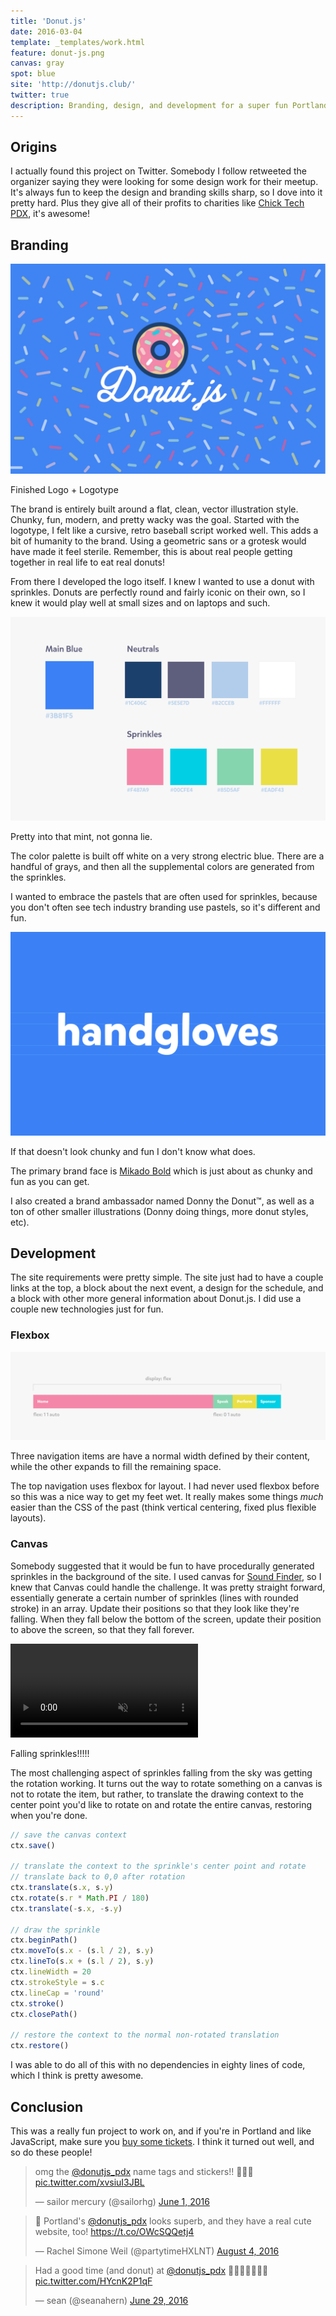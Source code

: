 ```yaml
---
title: 'Donut.js'
date: 2016-03-04
template: _templates/work.html
feature: donut-js.png
canvas: gray
spot: blue
site: 'http://donutjs.club/'
twitter: true
description: Branding, design, and development for a super fun Portland JavaScript meetup. Donuts!
---
```


## Origins

I actually found this project on Twitter. Somebody I follow retweeted the organizer saying they were looking for some design work for their meetup. It's always fun to keep the design and branding skills sharp, so I dove into it pretty hard. Plus they give all of their profits to charities like [Chick Tech PDX](http://portland.chicktech.org/), it's awesome!

## Branding

![Donut.js Brand](banner.jpg)
<p class="caption">Finished Logo + Logotype</p>

The brand is entirely built around a flat, clean, vector illustration style. Chunky, fun, modern, and pretty wacky was the goal. Started with the logotype, I felt like a cursive, retro baseball script worked well. This adds a bit of humanity to the brand. Using a geometric sans or a grotesk would have made it feel sterile. Remember, this is about real people getting together in real life to eat real donuts!

From there I developed the logo itself. I knew I wanted to use a donut with sprinkles. Donuts are perfectly round and fairly iconic on their own, so I knew it would play well at small sizes and on laptops and such.

![Donut.js Color Palette](palette.svg)
<p class="caption">Pretty into that mint, not gonna lie.</p>

The color palette is built off white on a very strong electric blue. There are a handful of grays, and then all the supplemental colors are generated from the sprinkles.

I wanted to embrace the pastels that are often used for sprinkles, because you don't often see tech industry branding use pastels, so it's different and fun.

![Mikado type specimen](handgloves.svg)
<p class="caption">If that doesn't look chunky and fun I don't know what does.</p>

The primary brand face is [Mikado Bold](https://www.myfonts.com/fonts/hvdfonts/mikado/bold/) which is just about as chunky and fun as you can get.

I also created a brand ambassador named Donny the Donut™, as well as a ton of other smaller illustrations (Donny doing things, more donut styles, etc).

## Development

The site requirements were pretty simple. The site just had to have a couple links at the top, a block about the next event, a design for the schedule, and a block with other more general information about Donut.js. I did use a couple new technologies just for fun.

### Flexbox

![Top navigation flexbox diagram](flexbox.svg)
<p class="caption">Three navigation items are have a normal width defined by their content, while the other expands to fill the remaining space.</p>

The top navigation uses flexbox for layout. I had never used flexbox before so this was a nice way to get my feet wet. It really makes some things *much* easier than the CSS of the past (think vertical centering, fixed plus flexible layouts).

### Canvas

Somebody suggested that it would be fun to have procedurally generated sprinkles in the background of the site. I used canvas for [Sound Finder](./sound-finder/), so I knew that Canvas could handle the challenge. It was pretty straight forward, essentially generate a certain number of sprinkles (lines with rounded stroke) in an array. Update their positions so that they look like they're falling. When they fall below the bottom of the screen, update their position to above the screen, so that they fall forever.

<div class="full-width">
  <div class="video-wrap">
    <video loop muted autoplay>
      <source src="sprinkles.mp4" type="video/mp4">
    </video>
  </div>
</div>
<p class="caption">Falling sprinkles!!!!!</p>

The most challenging aspect of sprinkles falling from the sky was getting the rotation working. It turns out the way to rotate something on a canvas is not to rotate the item, but rather, to translate the drawing context to the center point you'd like to rotate on and rotate the entire canvas, restoring when you're done.

```js
// save the canvas context
ctx.save()

// translate the context to the sprinkle's center point and rotate
// translate back to 0,0 after rotation
ctx.translate(s.x, s.y)
ctx.rotate(s.r * Math.PI / 180)
ctx.translate(-s.x, -s.y)

// draw the sprinkle
ctx.beginPath()
ctx.moveTo(s.x - (s.l / 2), s.y)
ctx.lineTo(s.x + (s.l / 2), s.y)
ctx.lineWidth = 20
ctx.strokeStyle = s.c
ctx.lineCap = 'round'
ctx.stroke()
ctx.closePath()

// restore the context to the normal non-rotated translation
ctx.restore()
```

I was able to do all of this with no dependencies in eighty lines of code, which I think is pretty awesome.

## Conclusion

This was a really fun project to work on, and if you're in Portland and like JavaScript, make sure you [buy some tickets](http://donutjs.club/tickets/). I think it turned out well, and so do these people!
<div class="block-grid">
<div class="column-4">
  <blockquote class="twitter-tweet" data-lang="en"><p lang="en" dir="ltr">omg the <a href="https://twitter.com/donutjs_pdx">@donutjs_pdx</a> name tags and stickers!! 🍩🍩🍩 <a href="https://t.co/xvsiuI3JBL">pic.twitter.com/xvsiuI3JBL</a></p>&mdash; sailor mercury (@sailorhg) <a href="https://twitter.com/sailorhg/status/737817945120768001">June 1, 2016</a></blockquote>
</div>
<div class="column-4">
  <blockquote class="twitter-tweet" data-lang="en"><p lang="en" dir="ltr">🍩 Portland&#39;s <a href="https://twitter.com/donutjs_pdx">@donutjs_pdx</a> looks superb, and they have a real cute website, too! <a href="https://t.co/OWcSQQetj4">https://t.co/OWcSQQetj4</a></p>&mdash; Rachel Simone Weil (@partytimeHXLNT) <a href="https://twitter.com/partytimeHXLNT/status/761320770937028608">August 4, 2016</a></blockquote>
</div>
<div class="column-4">
  <blockquote class="twitter-tweet" data-lang="en"><p lang="en" dir="ltr">Had a good time (and donut) at <a href="https://twitter.com/donutjs_pdx">@donutjs_pdx</a> 🍩✨🍩✨🍩✨🍩 <a href="https://t.co/HYcnK2P1qF">pic.twitter.com/HYcnK2P1qF</a></p>&mdash; sean (@seanahern) <a href="https://twitter.com/seanahern/status/748010464689414145">June 29, 2016</a></blockquote>
</div>

</div>